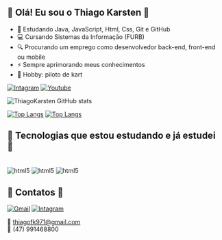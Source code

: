 ## 📌 Olá! Eu sou o Thiago Karsten 📌

- 🌱 Estudando Java, JavaScript, Html, Css, Git e GitHub
- 💻 Cursando Sistemas da Informação (FURB)
- 🔍 Procurando um emprego como desenvolvedor back-end, front-end ou mobile
- ⚡ Sempre aprimorando meus conhecimentos
- 🏁 Hobby: piloto de kart



[![Intagram](https://img.shields.io/badge/Instagram-E4405F?style=for-the-badge&logo=instagram&logoColor=white)](https://www.instagram.com/thiago_karsten/)
[![Youtube](https://img.shields.io/badge/YouTube-FF0000?style=for-the-badge&logo=youtube&logoColor=white)](https://www.youtube.com/channel/UCneDYw23fvR37N7AMdKvACA)

![ThiagoKarsten GitHub stats](https://github-readme-stats.vercel.app/api?username=ThiagoKarsten&show_icons=true&theme=tokyonight)

[![Top Langs](https://github-readme-stats.vercel.app/api/top-langs/?username=ThiagoKarsten&compact_layout=true)](https://github.com/anuraghazra/github-readme-stats)
[![Top Langs](https://github-readme-stats.vercel.app/api/top-langs/?username=ThiagoKarsten&compact_layout=true)](https://github.com/anuraghazra/github-readme-stats)

## 📌 Tecnologias que estou estudando e já estudei 📌

<div style="display: inline_block/"><br/>

  <img align="center" alt="html5" src="https://img.shields.io/badge/HTML5-E34F26?style=for-the-badge&logo=html5&logoColor=white" />
  <img align="center" alt="html5" src="https://img.shields.io/badge/CSS3-1572B6?style=for-the-badge&logo=css3&logoColor=white" />
  <img align="center" alt="html5" src="https://img.shields.io/badge/Java-ED8B00?style=for-the-badge&logo=openjdk&logoColor=white" />
  </div>
  
 ## 📌 Contatos 📌
 [![Gmail](https://img.shields.io/badge/Gmail-D14836?style=for-the-badge&logo=gmail&logoColor=white)]()
 [![Intagram](https://img.shields.io/badge/WhatsApp-25D366?style=for-the-badge&logo=whatsapp&logoColor=white)]()
 
📍 thiagofk971@gmail.com  
📍 (47) 991468800 
